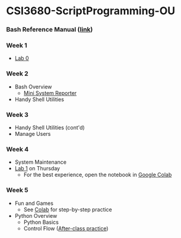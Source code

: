 # CSI3680-ScriptProgramming-OU
### Bash Reference Manual ([link](Bash%20Reference%20Manual%20-%202025.pdf))
### Week 1
- [Lab 0](Environment%20Setup/Lab%200.md)
### Week 2
- Bash Overview
  - [Mini System Reporter](Bash%20Overview/Mini_System_Reporter.ipynb)
- Handy Shell Utilities

### Week 3
- Handy Shell Utilities (cont'd)
- Manage Users

### Week 4
- System Maintenance
- [Lab 1](Labs/CSI3680_Lab1_YOURNAME.ipynb) on Thursday 
  - For the best experience, open the notebook in [Google Colab](https://colab.research.google.com/drive/196GGlvGShGOYrMCgYheNW4ZjHdxdG5ZP?usp=sharing)

### Week 5
- Fun and Games
  - See [Colab](https://colab.research.google.com/drive/1Xdppazh-uLcirJJoyznuewfoWSF5q8ZS?usp=sharing) for step-by-step practice 
- Python Overview
  - Python Basics
  - Control Flow ([After-class practice](https://colab.research.google.com/drive/1ZgpLrzougqqHIS_9v5tg-Px9E80Pqv-1?usp=sharing))

<!-- ### Week 6
-  -->